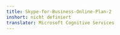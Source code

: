 ```yaml
---
title: Skype-for-Business-Online-Plan-2
inshort: nicht definiert
translator: Microsoft Cognitive Services
---
```




